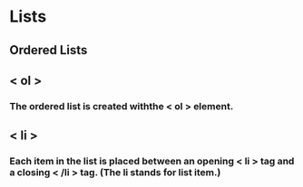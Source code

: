 # Lists
## Ordered Lists
## < ol >
### The ordered list is created withthe < ol > element.
## < li >
### Each item in the list is placed between an opening < li > tag and a closing < /li > tag. (The li stands for list item.)
